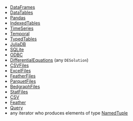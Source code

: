 * [DataFrames](https://github.com/JuliaStats/DataFrames.jl)
* [DataTables](https://github.com/JuliaData/DataTables.jl)
* [Pandas](https://github.com/JuliaPy/Pandas.jl)
* [IndexedTables](https://github.com/JuliaComputing/IndexedTables.jl)
* [TimeSeries](https://github.com/JuliaStats/TimeSeries.jl)
* [Temporal](https://github.com/dysonance/Temporal.jl)
* [TypedTables](https://github.com/FugroRoames/TypedTables.jl)
* [JuliaDB](https://github.com/JuliaComputing/JuliaDB.jl)
* [SQLite](https://github.com/JuliaDB/SQLite.jl)
* [ODBC](https://github.com/JuliaDB/ODBC.jl)
* [DifferentialEquations](https://github.com/JuliaDiffEq/DifferentialEquations.jl) (any ``DESolution``)
* [CSVFiles](https://github.com/queryverse/CSVFiles.jl)
* [ExcelFiles](https://github.com/queryverse/ExcelFiles.jl)
* [FeatherFiles](https://github.com/queryverse/FeatherFiles.jl)
* [ParquetFiles](https://github.com/queryverse/ParquetFiles.jl)
* [BedgraphFiles](https://github.com/CiaranOMara/BedgraphFiles.jl)
* [StatFiles](https://github.com/queryverse/StatFiles.jl)
* [CSV](https://github.com/JuliaData/CSV.jl)
* [Feather](https://github.com/JuliaStats/Feather.jl)
* [Query](https://github.com/queryverse/Query.jl)
* any iterator who produces elements of type [NamedTuple](https://github.com/blackrock/NamedTuples.jl)
